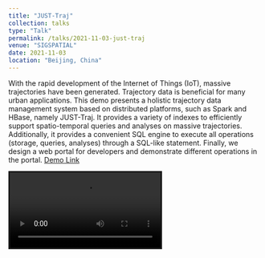 ```yaml
---
title: "JUST-Traj"
collection: talks
type: "Talk"
permalink: /talks/2021-11-03-just-traj
venue: "SIGSPATIAL"
date: 2021-11-03
location: "Beijing, China"
---
```


With the rapid development of the Internet of Things (IoT), massive trajectories have been generated. Trajectory data is beneficial for many urban applications. This demo presents a holistic trajectory data management system based on distributed platforms, such as Spark and HBase, namely JUST-Traj. It provides a variety of indexes to efficiently support spatio-temporal queries and analyses on massive trajectories. Additionally, it provides a convenient SQL engine to execute all operations (storage, queries, analyses) through a SQL-like statement. Finally, we design a web portal for developers and demonstrate different operations in the portal. [Demo Link](http://just-traj.urban-computing.com/)

<video  controls="controls" src="https://huajunge.github.io/academicpages/files/just-traj2.mp4" style="border-style:solid"></video>
